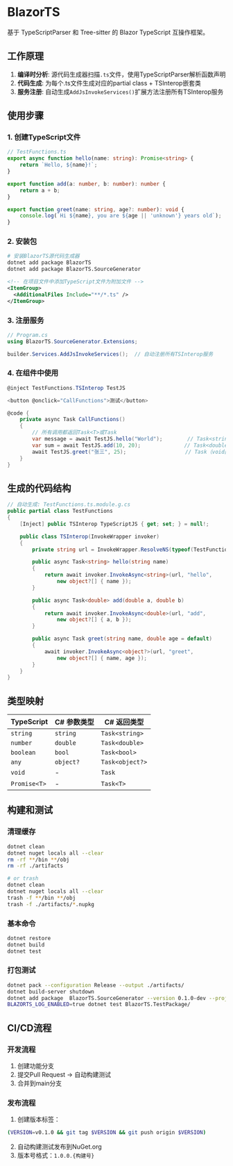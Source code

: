 # BlazorTS

基于 TypeScriptParser 和 Tree-sitter 的 Blazor TypeScript 互操作框架。

## 工作原理

1. **编译时分析**: 源代码生成器扫描`.ts`文件，使用TypeScriptParser解析函数声明
2. **代码生成**: 为每个.ts文件生成对应的partial class + TSInterop嵌套类
3. **服务注册**: 自动生成`AddJsInvokeServices()`扩展方法注册所有TSInterop服务

## 使用步骤

### 1. 创建TypeScript文件
```typescript
// TestFunctions.ts
export async function hello(name: string): Promise<string> {
    return `Hello, ${name}!`;
}

export function add(a: number, b: number): number {
    return a + b;
}

export function greet(name: string, age?: number): void {
    console.log(`Hi ${name}, you are ${age || 'unknown'} years old`);
}
```

### 2. 安装包
```bash
# 安装BlazorTS源代码生成器
dotnet add package BlazorTS
dotnet add package BlazorTS.SourceGenerator
```

```xml
<!-- 在项目文件中添加TypeScript文件为附加文件 -->
<ItemGroup>
  <AdditionalFiles Include="**/*.ts" />
</ItemGroup>
```

### 3. 注册服务
```csharp
// Program.cs 
using BlazorTS.SourceGenerator.Extensions;

builder.Services.AddJsInvokeServices();  // 自动注册所有TSInterop服务
```

### 4. 在组件中使用
```csharp
@inject TestFunctions.TSInterop TestJS

<button @onclick="CallFunctions">测试</button>

@code {
    private async Task CallFunctions()
    {
        // 所有调用都返回Task<T>或Task
        var message = await TestJS.hello("World");        // Task<string>
        var sum = await TestJS.add(10, 20);              // Task<double>
        await TestJS.greet("张三", 25);                   // Task（void函数）
    }
}
```

## 生成的代码结构

```csharp
// 自动生成: TestFunctions.ts.module.g.cs
public partial class TestFunctions
{
    [Inject] public TSInterop TypeScriptJS { get; set; } = null!;

    public class TSInterop(InvokeWrapper invoker)
    {
        private string url = InvokeWrapper.ResolveNS(typeof(TestFunctions));

        public async Task<string> hello(string name)
        {
            return await invoker.InvokeAsync<string>(url, "hello",
                new object?[] { name });
        }

        public async Task<double> add(double a, double b)
        {
            return await invoker.InvokeAsync<double>(url, "add", 
                new object?[] { a, b });
        }

        public async Task greet(string name, double age = default)
        {
            await invoker.InvokeAsync<object?>(url, "greet",
                new object?[] { name, age });
        }
    }
}
```

## 类型映射

| TypeScript | C# 参数类型 | C# 返回类型 |
|------------|-------------|-------------|
| `string` | `string` | `Task<string>` |
| `number` | `double` | `Task<double>` |
| `boolean` | `bool` | `Task<bool>` |
| `any` | `object?` | `Task<object?>` |
| `void` | - | `Task` |
| `Promise<T>` | - | `Task<T>` |

## 构建和测试

### 清理缓存
```bash
dotnet clean
dotnet nuget locals all --clear
rm -rf **/bin **/obj
rm -rf ./artifacts

# or trash
dotnet clean
dotnet nuget locals all --clear
trash -f **/bin **/obj
trash -f ./artifacts/*.nupkg
```

### 基本命令
```bash
dotnet restore
dotnet build
dotnet test
```

### 打包测试
```bash
dotnet pack --configuration Release --output ./artifacts/
dotnet build-server shutdown
dotnet add package  BlazorTS.SourceGenerator --version 0.1.0-dev --project BlazorTS.TestPackage/
BLAZORTS_LOG_ENABLED=true dotnet test BlazorTS.TestPackage/
```

## CI/CD流程

### 开发流程
1. 创建功能分支
2. 提交Pull Request → 自动构建测试
3. 合并到main分支

### 发布流程
1. 创建版本标签：
```bash
(VERSION=v0.1.0 && git tag $VERSION && git push origin $VERSION)
```
2. 自动构建测试发布到NuGet.org
3. 版本号格式：`1.0.0.{构建号}`
